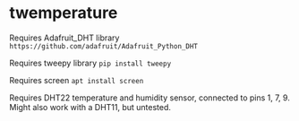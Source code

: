 # twemperature

Requires Adafruit_DHT library `https://github.com/adafruit/Adafruit_Python_DHT`

Requires tweepy library `pip install tweepy`

Requires screen `apt install screen`

Requires DHT22 temperature and humidity sensor, connected to pins 1, 7, 9. Might also work with a DHT11, but untested. 
